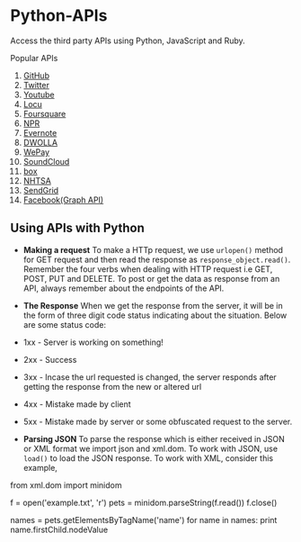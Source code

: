 # Python-APIs

Access the third party APIs using Python, JavaScript and Ruby.

Popular APIs

1. [GitHub](https://developer.github.com/)
2. [Twitter](https://dev.twitter.com/)
3. [Youtube](https://www.youtube.com/yt/dev/)
4. [Locu](https://dev.locu.com/)
5. [Foursquare](https://developer.foursquare.com/)
6. [NPR](www.npr.org/api/index)
7. [Evernote](https://dev.evernote.com/)
8. [DWOLLA](https://developers.dwolla.com/)
9. [WePay](https://www.wepay.com/developer)
10. [SoundCloud](https://developers.soundcloud.com/docs/api/guide)
11. [box](https://developer.box.com/)
12. [NHTSA](www.nhtsa.gov/webapi/Default.aspx?Recalls/API/83)
13. [SendGrid](https://sendgrid.com/docs/API_Reference/Web_API/)
14. [Facebook(Graph API)](https://developers.facebook.com/)

## Using APIs with Python

- **Making a request**
To make a HTTp request, we use ```urlopen()``` method for GET request and then read the response as ```response_object.read()```. Remember the four verbs when dealing with HTTP request i.e GET, POST, PUT and DELETE.
To post or get the data as response from an API, always remember about the endpoints of the API.

- **The Response**
When we get the response from the server, it will be in the form of three digit code status indicating about the situation.
Below are some status code:
> 
- 1xx - Server is working on something!
- 2xx - Success
- 3xx - Incase the url requested is changed, the server responds after getting the response from the new or altered url
- 4xx - Mistake made by client
- 5xx - Mistake made by server or some obfuscated request to the server.

- **Parsing JSON**
To parse the response which is either received in JSON or XML format we import json and xml.dom. To work with JSON,
use ```load()``` to load the JSON response. To work with XML, consider this example,
> 
from xml.dom import minidom

f = open('example.txt', 'r')
pets = minidom.parseString(f.read())
f.close()

names = pets.getElementsByTagName('name')
for name in names:
	print name.firstChild.nodeValue



